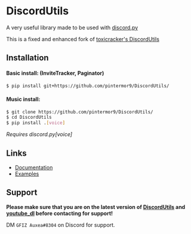 # DiscordUtils

A very useful library made to be used with [discord.py](https://pypi.org/project/discord.py/)

This is a fixed and enhanced fork of [toxicracker's DiscordUtils](https://github.com/toxicrecker/DiscordUtils)

## Installation

#### Basic install: (InviteTracker, Paginator)

```sh
$ pip install git+https://github.com/pintermor9/DiscordUtils/
```

#### Music install:

```sh
$ git clone https://github.com/pintermor9/DiscordUtils/
$ cd DiscordUtils
$ pip install .[voice]
```

_Requires discord.py[voice]_

## Links

- [Documentation](https://pintermor9.github.io/DiscordUtils/)
- [Examples](https://github.com/pintermor9/DiscordUtils/tree/master/examples)

## Support

**Please make sure that you are on the latest version of [DiscordUtils](https://github.com/pintermor9/DiscordUtils) and [youtube_dl](https://pypi.org/project/youtube_dl) before contacting for support!**

DM `GFIZ Auxea#8304` on Discord for support.
